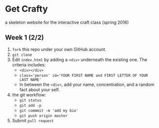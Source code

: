 # Get Crafty

a skeleton website for the interactive craft class (spring 2016)

## Week 1 (2/2)

1. `fork` this repo under your own GitHub account.
2. `git clone`
3. Edit `index.html` by adding a `<div>` underneath the existing one. The criteria includes:
	- `<div></div>`
	- `class='person' id='YOUR FIRST NAME and FIRST LETTER OF YOUR LAST NAME'`
	- In between the `<div>`, add your name, concentration, and a random fact about your self.
4. the git workflow:
	- `git status`
	- `git add -p`
	- `git commmit -m 'add my bio'`
	- `git push origin master`
5. Submit `pull request`


